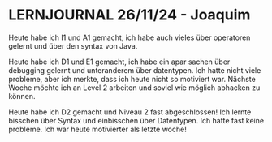 # LERNJOURNAL 26/11/24 - Joaquim
Heute habe ich I1 und A1 gemacht, ich habe auch vieles über operatoren gelernt und über den syntax von Java.

Heute habe ich D1 und E1 gemacht, ich habe ein apar sachen über debugging gelernt und unteranderem über datentypen. Ich hatte nicht viele probleme, aber ich merkte, dass ich heute nicht so motiviert war. Nächste Woche möchte ich an Level 2 arbeiten und soviel wie möglich abhacken zu können.

Heute habe ich D2 gemacht und Niveau 2 fast abgeschlossen! Ich lernte bisschen über Syntax und einbisschen über Datentypen. Ich hatte fast keine probleme. Ich war heute motivierter als letzte woche!
